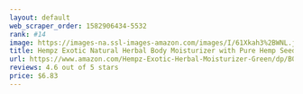 ```yaml
---
layout: default 
﻿web_scraper_order: 1582906434-5532
rank: #14
image: https://images-na.ssl-images-amazon.com/images/I/61Xkah3%2BWNL.jpg
title: Hempz Exotic Natural Herbal Body Moisturizer with Pure Hemp Seed Oil, Green Tea and Asian…
url: https://www.amazon.com/Hempz-Exotic-Herbal-Moisturizer-Green/dp/B010546IW4/ref=zg_mw_beauty_14?_encoding=UTF8&psc=1&refRID=3TZEQS81A9Z428JNZMKD
reviews: 4.6 out of 5 stars
price: $6.83 
---
```

